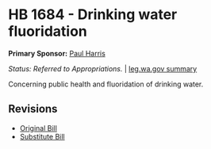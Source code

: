 # HB 1684 - Drinking water fluoridation
**Primary Sponsor:** [Paul Harris](/person/leg/paul.harris.md)

*Status: Referred to Appropriations.* | [leg.wa.gov summary](https://app.leg.wa.gov/billsummary?BillNumber=1684&Year=2021)

Concerning public health and fluoridation of drinking water.

## Revisions
* [Original Bill](1/)
* [Substitute Bill](S/)